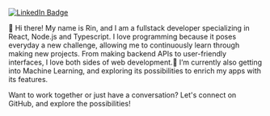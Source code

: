 [![LinkedIn Badge](https://img.shields.io/badge/LinkedIn-Profile-informational?style=flat&logo=linkedin&logoColor=white&color=0D76A8)](https://www.linkedin.com/in/rin-delahaije-9750aa138/)

👋 Hi there! My name is Rin, and I am a fullstack developer specializing in React, Node.js and Typescript. I love programming because it poses everyday a new challenge, allowing me to continuously learn through making new projects. From making backend APIs to user-friendly interfaces, I love both sides of web development.🌱 I’m currently also getting into Machine Learning, and exploring its possibilities to enrich my apps with its features.

Want to work together or just have a conversation? Let's connect on GitHub, and explore the possibilities!

